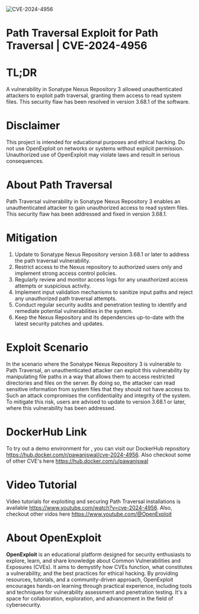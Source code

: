 ![CVE-2024-4956](https://raw.githubusercontent.com/pawanjswal/pawanjswal.github.io/master/cve/cve-2024-4956/assets/thumbnail.jpg)

# Path Traversal Exploit for Path Traversal | CVE-2024-4956

# TL;DR
A vulnerability in Sonatype Nexus Repository 3 allowed unauthenticated attackers to exploit path traversal, granting them access to read system files. This security flaw has been resolved in version 3.68.1 of the software.

# Disclaimer
This project is intended for educational purposes and ethical hacking. Do not use OpenExploit on networks or systems without explicit permission. Unauthorized use of OpenExploit may violate laws and result in serious consequences.

# About Path Traversal
Path Traversal vulnerability in Sonatype Nexus Repository 3 enables an unauthenticated attacker to gain unauthorized access to read system files. This security flaw has been addressed and fixed in version 3.68.1.

# Mitigation
1. Update to Sonatype Nexus Repository version 3.68.1 or later to address the path traversal vulnerability.
2. Restrict access to the Nexus repository to authorized users only and implement strong access control policies.
3. Regularly review and monitor access logs for any unauthorized access attempts or suspicious activity.
4. Implement input validation mechanisms to sanitize input paths and reject any unauthorized path traversal attempts.
5. Conduct regular security audits and penetration testing to identify and remediate potential vulnerabilities in the system.
6. Keep the Nexus Repository and its dependencies up-to-date with the latest security patches and updates.

# Exploit Scenario
In the scenario where the Sonatype Nexus Repository 3 is vulnerable to Path Traversal, an unauthenticated attacker can exploit this vulnerability by manipulating file paths in a way that allows them to access restricted directories and files on the server. By doing so, the attacker can read sensitive information from system files that they should not have access to. Such an attack compromises the confidentiality and integrity of the system. To mitigate this risk, users are advised to update to version 3.68.1 or later, where this vulnerability has been addressed.

# DockerHub Link
To try out a demo environment for , you can visit our DockerHub repository https://hub.docker.com/r/pawanjswal/cve-2024-4956. Also checkout some of other CVE's here https://hub.docker.com/u/pawanjswal

# Video Tutorial
Video tutorials for exploiting  and securing Path Traversal installations is available https://www.youtube.com/watch?v=cve-2024-4956. Also, checkout other vidos here https://www.youtube.com/@OpenExploit

# About OpenExploit
**OpenExploit** is an educational platform designed for security enthusiasts to explore, learn, and share knowledge about Common Vulnerabilities and Exposures (CVEs). It aims to demystify how CVEs function, what constitutes a vulnerability, and the best practices for ethical hacking. By providing resources, tutorials, and a community-driven approach, OpenExploit encourages hands-on learning through practical experience, including tools and techniques for vulnerability assessment and penetration testing. It's a space for collaboration, exploration, and advancement in the field of cybersecurity.